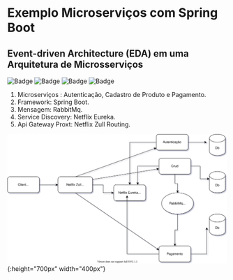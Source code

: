 # Exemplo Microserviços com Spring Boot
## Event-driven Architecture (EDA) em uma Arquitetura de Microsserviços
![Badge](https://img.shields.io/badge/Spring-Boot-%237159c1?style=for-the-badge&logo=spring)
![Badge](https://img.shields.io/badge/RabbitMq-%237159c1?style=for-the-badge&logo=rabbitmq)
![Badge](https://img.shields.io/badge/Netflix-Eureka-%237159c1?style=for-the-badge&logo=netflix)
![Badge](https://img.shields.io/badge/Netflix-Zuul-%237159c1?style=for-the-badge&logo=netflix)



1. Microserviços : Autenticação, Cadastro de Produto e Pagamento.
2. Framework: Spring Boot.
3. Mensagem: RabbitMq.
4. Service Discovery: Netflix Eureka.
5. Api Gateway Proxt: Netflix Zull Routing.


![Alt](arquitetura-microservices.svg){:height="700px" width="400px"}

 



